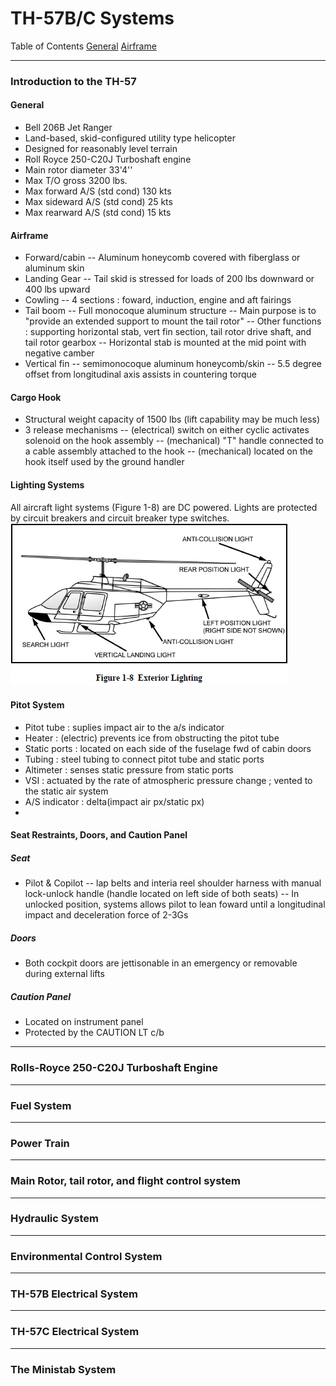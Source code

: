 # TH-57B/C Systems

Table of Contents
[General](#general) 
[Airframe](#airframe) 

---
### Introduction to the TH-57
#### General
 - Bell 206B Jet Ranger
 - Land-based, skid-configured utility type helicopter
 - Designed for reasonably level terrain
 - Roll Royce 250-C20J Turboshaft engine
 - Main rotor diameter 33'4''
 - Max T/O gross 3200 lbs.
 - Max forward A/S (std cond) 130 kts
 - Max sideward A/S (std cond) 25 kts
 - Max rearward A/S (std cond) 15 kts
#### Airframe
 - Forward/cabin
 -- Aluminum honeycomb covered with fiberglass or aluminum skin
 - Landing Gear
 -- Tail skid is stressed for loads of 200 lbs downward or 400 lbs upward
 - Cowling
 -- 4 sections : foward, induction, engine and aft fairings
 - Tail boom
 -- Full monocoque aluminum structure
 -- Main purpose is to "provide an extended support to mount the tail rotor"
 -- Other functions : supporting horizontal stab, vert fin section, tail rotor drive shaft, and tail rotor gearbox
 -- Horizontal stab is mounted at the mid point with negative camber
 - Vertical fin
 -- semimonocoque aluminum honeycomb/skin
 -- 5.5 degree offset from longitudinal axis assists in countering torque
#### Cargo Hook
 - Structural weight capacity of 1500 lbs (lift capability may be much less)
 - 3 release mechanisms
 -- (electrical) switch on either cyclic activates solenoid on the hook assembly
 -- (mechanical) "T" handle connected to a cable assembly attached to the hook
 -- (mechanical) located on the hook itself used by the ground handler
#### Lighting Systems
All aircraft light systems (Figure 1-8) are DC powered. Lights are protected by circuit breakers and circuit breaker type switches.
![Image](https://github.com/wesleyem/th57/blob/master/figure1-8.PNG?raw=true)
#### Pitot System
 - Pitot tube : suplies impact air to the a/s indicator
 - Heater : (electric) prevents ice from obstructing the pitot tube
 - Static ports : located on each side of the fuselage fwd of cabin doors
 - Tubing : steel tubing to connect pitot tube and static ports
 - Altimeter : senses static pressure from static ports
 - VSI : actuated by the rate of atmospheric pressure change ; vented to the static air system
 - A/S indicator : delta(impact air px/static px)
 - 
 #### Seat Restraints, Doors, and Caution Panel
##### Seat
 - Pilot & Copilot
 -- lap belts and interia reel shoulder harness with manual lock-unlock handle (handle located on left side of both seats)
 -- In unlocked position, systems allows pilot to lean foward until a longitudinal impact and deceleration force of 2-3Gs
##### Doors
 - Both cockpit doors are jettisonable in an emergency or removable during external lifts
##### Caution Panel
 - Located on instrument panel
 - Protected by the CAUTION LT c/b

---
### Rolls-Royce 250-C20J Turboshaft Engine
---
### Fuel System
---
### Power Train
---
### Main Rotor, tail rotor, and flight control system
---
### Hydraulic System
---
### Environmental Control System
---
### TH-57B Electrical System
---
### TH-57C Electrical System
---
### The Ministab System
